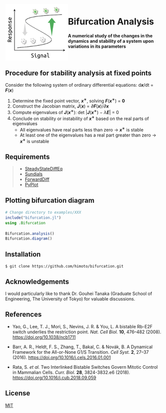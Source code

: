 <img align="left" src=misc/bifurcation.png height="180">

# Bifurcation Analysis

#### A numerical study of the changes in the dynamics and stability of a system upon variations in its parameters

<br>

## Procedure for stability analysis at fixed points
Consider the following system of ordinary differential equations: d***x***/dt = ***F***(***x***)
1. Determine the fixed point vector, ***x***<sup>∗</sup>, solving ***F***(***x***<sup>∗</sup>) = **0**
1. Construct the Jacobian matrix, __*J*__(***x***) = *∂*__*F*__(***x***)/*∂*__*x*__
1. Compute eigenvalues of __*J*__(***x***<sup>∗</sup>): det |__*J*__(***x***<sup>∗</sup>) − *λ*__*E*__| = 0
1. Conclude on stability or instability of ***x***<sup>∗</sup> based on the real parts of eigenvalues
    - All eigenvalues have real parts less than zero → ***x***<sup>∗</sup> is stable
    - At least one of the eigenvalues has a real part greater than zero
→ ***x***<sup>∗</sup> is unstable

## Requirements
> - [SteadyStateDiffEq](https://github.com/JuliaDiffEq/SteadyStateDiffEq.jl)
> - [Sundials](https://github.com/JuliaDiffEq/Sundials.jl)
> - [ForwardDiff](https://github.com/JuliaDiff/ForwardDiff.jl)
> - [PyPlot](https://github.com/JuliaPy/PyPlot.jl)

## Plotting bifurcation diagram
```julia
# Change directory to examples/XXX
include("bifurcation.jl")
using .Bifurcation

Bifurcation.analysis()
Bifurcation.diagram()
```

## Installation
    $ git clone https://github.com/himoto/bifurcation.git

## Acknowledgements
I would particularly like to thank Dr. Gouhei Tanaka (Graduate School of Engineering, The University of Tokyo) for valuable discussions.

## References
- Yao, G., Lee, T. J., Mori, S., Nevins, J. R. & You, L. A bistable Rb-E2F switch underlies the restriction point. *Nat. Cell Biol.* **10**, 476–482 (2008). https://doi.org/10.1038/ncb1711

- Barr, A. R., Heldt, F. S., Zhang, T., Bakal, C. & Novák, B. A Dynamical Framework for the All-or-None G1/S Transition. *Cell Syst.* **2**, 27–37 (2016). https://doi.org/10.1016/j.cels.2016.01.001

- Rata, S. *et al.* Two Interlinked Bistable Switches Govern Mitotic Control in Mammalian Cells. *Curr. Biol.* **28**, 3824-3832.e6 (2018). https://doi.org/10.1016/j.cub.2018.09.059

## License
[MIT](/LICENSE)
